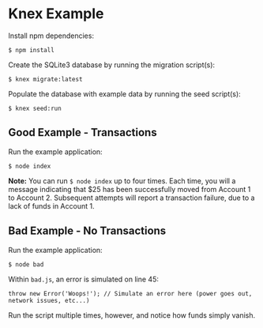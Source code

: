 # Knex Example

Install npm dependencies:

```
$ npm install
```

Create the SQLite3 database by running the migration script(s):

```
$ knex migrate:latest
```

Populate the database with example data by running the seed script(s):

```
$ knex seed:run
```

## Good Example - Transactions

Run the example application:

```
$ node index
```

**Note:** You can run `$ node index` up to four times. Each time, you will a message indicating that $25 has been
successfully moved from Account 1 to Account 2. Subsequent attempts will report a transaction failure, due to a lack of funds
in Account 1.

## Bad Example - No Transactions

Run the example application:

```
$ node bad
```

Within `bad.js`, an error is simulated on line 45:

```
throw new Error('Woops!'); // Simulate an error here (power goes out, network issues, etc...)
```

Run the script multiple times, however, and notice how funds simply vanish.
